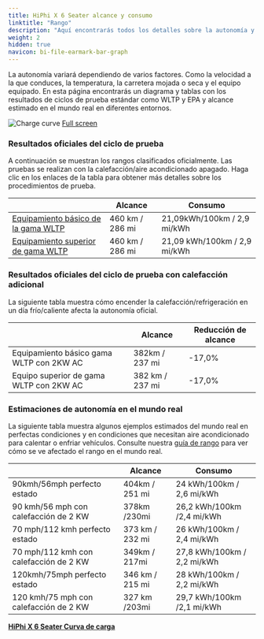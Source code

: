 ```yaml
---
title: HiPhi X 6 Seater alcance y consumo
linktitle: "Rango"
description: "Aquí encontrarás todos los detalles sobre la autonomía y el consumo de HiPhi X 6 Seater."
weight: 2
hidden: true
navicon: bi-file-earmark-bar-graph
---
```

<!-- markdownlint-disable MD033 -->
<!-- markdownlint-disable MD010 -->

La autonomía variará dependiendo de varios factores. Como la velocidad a la que conduces, la temperatura, la carretera mojada o seca y el equipo equipado. En esta página encontrarás un diagrama y tablas con los resultados de ciclos de prueba estándar como WLTP y EPA y alcance estimado en el mundo real en diferentes entornos.

<img class="img-fluid" alt="Charge curve" src="../range.svg"/>
<a href="../range.svg">Full screen</a>

### Resultados oficiales del ciclo de prueba

A continuación se muestran los rangos clasificados oficialmente. Las pruebas se realizan con la calefacción/aire acondicionado apagado. Haga clic en los enlaces de la tabla para obtener más detalles sobre los procedimientos de prueba.

<div class="table-responsive">
<table class="table table-striped border">
	<thead>
		<tr>
			<th>
			</th>
			<th>
				Alcance
			</th>
			<th>
				Consumo
			</th>
		</tr>
	</thead>
	<tbody>
		<tr>
			<td>
				<a href="../../../../../guides/understandingrange/wltp/ ">
					Equipamiento básico de la gama WLTP
				</a>
			</td>
			<td>
				460 km / 286 mi
			</td>
			<td>
				21,09kWh/100km / 2,9 mi/kWh
			</td>
		</tr>
		<tr>
			<td>
				<a href="../../../../../guides/understandingrange/wltp/ ">
					Equipamiento superior de gama WLTP
				</a>
			</td>
			<td>
				460 km / 286 mi
			</td>
			<td>
				21,09 kWh/100km / 2,9 mi/kWh
			</td>
		</tr>
	</tbody>
</table>
</div>

### Resultados oficiales del ciclo de prueba con calefacción adicional

La siguiente tabla muestra cómo encender la calefacción/refrigeración en un día frío/caliente afecta la autonomía oficial.

<div class="table-responsive">
<table class="table table-striped border">
	<thead>
		<tr>
			<th>
			</th>
			<th>
				Alcance
			</th>
			<th>
				Reducción de alcance
			</th>
		</tr>
	</thead>
	<tbody>
		<tr>
			<td>
				Equipamiento básico gama WLTP con 2KW AC
			</td>
			<td>
				 382km / 237 mi 
			</td>
			<td>
				-17,0%
			</td>
		</tr>
		<tr>
			<td>
				Equipo superior de gama WLTP con 2KW AC
			</td>
			<td>
				382 km / 237 mi
			</td>
			<td>
				-17,0%
			</td>
		</tr>
	</tbody>
</table>
</div>

### Estimaciones de autonomía en el mundo real

La siguiente tabla muestra algunos ejemplos estimados del mundo real en perfectas condiciones y en condiciones que necesitan aire acondicionado para calentar o enfriar vehículos. Consulte nuestra [guía de rango](../../../../../guides/understandingrange/) para ver cómo se ve afectado el rango en el mundo real.

<div class="table-responsive">
<table class="table table-striped border">
	<thead>
		<tr>
			<th>
			</th>
			<th>
				Alcance
			</th>
			<th>
				Consumo
			</th>
		</tr>
	</thead>
	<tbody>
		<tr>
			<td>
				90kmh/56mph perfecto estado
			</td>
			<td>
				404km / 251 mi
			</td>
			<td>
				24 kWh/100km / 2,6 mi/kWh
			</td>
		</tr>
		<tr>
			<td>
				90 kmh/56 mph con calefacción de 2 KW
			</td>
			<td>
				378km /230mi
			</td>
			<td>
				26,2 kWh/100km /2,4 mi/kWh 
			</td>
		</tr>
		<tr>
			<td>
				70 mph/112 kmh perfecto estado
			</td>
			<td>
				373 km / 232 mi
			</td>
			<td>
				26 kWh/100km / 2,4 mi/kWh
			</td>
		</tr>
		<tr>
			<td>
				70 mph/112 kmh con calefacción de 2 KW
			</td>
			<td>
				349km / 217mi
			</td>
			<td>
				27,8 kWh/100km / 2,2 mi/kWh  
			</td>
		</tr>
		<tr>
			<td>
				120kmh/75mph perfecto estado
			</td>
			<td>
				346 km / 215 mi
			</td>
			<td>
				28 kWh/100km / 2,2 mi/kWh
			</td>
		</tr>
		<tr>
			<td>
				120 kmh/75 mph con calefacción de 2 KW
			</td>
			<td>
				327 km /203mi
			</td>
			<td>
				29,7 kWh/100km /2,1 mi/kWh
			</td>
		</tr>
	</tbody>
</table>
</div>
<div class="mt-3 mb-3">
<a href="../" class="text-decoration-none text-black">
<strong><i class="bi-arrow-left"></i> HiPhi X 6 Seater </strong>
</a>
<a href="../chargingcurve/" class="text-decoration-none text-black float-end">
<strong>Curva de carga <i class="bi-arrow-right"></i></strong>
</a>
</div>
